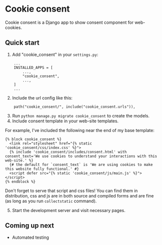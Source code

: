 # Cookie consent

Cookie consent is a Django app to show consent component for web-cookies.

## Quick start

1. Add "cookie\_consent" in your `settings.py`:
```
    ...
    INSTALLED_APPS = [
        ...,
        "cookie_consent",
        ...,
    ]
    ...
```
2. Include the url config like this:
```
    path("cookie_consent/", include("cookie_consent.urls")),
```
3. Run `python manage.py migrate cookie_consent` to create the models.
4. Include consent template in your web-site templates.
  
  For example, I've included the following near the end of my base template:

  ```
  {% block cookie_consent %}
    <link rel="stylesheet" href="{% static 'cookie_consent/css/index.css' %}">
    {% include 'cookie_consent/includes/consent.html' with consent_text='We use cookies to understand your interactions with this web-site.' %}
    {# the default for `consent_text` is 'We are using cookies to make this website fully functional.' #}
    <script defer src="{% static 'cookie_consent/js/main.js' %}"></script>
  {% endblock %}
  ```

  Don't forget to serve that script and css files! You can find them in distribution, css and js are in both source and compiled forms and are fine (as long as you run `collectstatic` command).

5. Start the development server and visit necessary pages.

## Coming up next

- Automated testing
